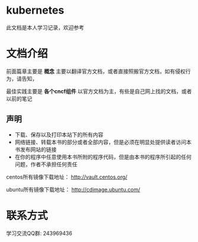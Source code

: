 # kubernetes

此文档是本人学习记录，欢迎参考

# 文档介绍

前面篇章主要是 **概念** 主要以翻译官方文档，或者直接照搬官方文档，如有侵权行为，请告知，

最佳实践主要是 **各个cncf组件** 以官方文档为主，有些是自己网上找的文档，或者以前的笔记

## 声明
- 下载、保存以及打印本站下的所有内容
- 网络链接、转载本书的部分或者全部内容，但是必须在明显处提供读者访问本书发布网站的链接
- 在你的程序中任意使用本书所附的程序代码，但是由本书的程序所引起的任何问题，作者不承担任何责任

centos所有镜像下载地址： http://vault.centos.org/

ubuntu所有镜像下载地址： http://cdimage.ubuntu.com/

# 联系方式

学习交流QQ群: 243969436
